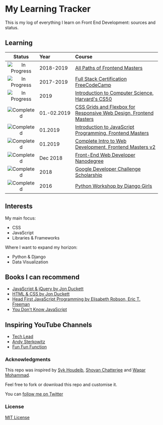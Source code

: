 # My Learning Tracker

This is my log of everything I learn on Front End Development: sources and status.

## Learning

[//]: # (Status images)

[Completed]: https://user-images.githubusercontent.com/29199184/32275438-8385f5c0-bf0b-11e7-9406-42265f71e2bd.png "Completed"
[In Progress]: https://user-images.githubusercontent.com/29199184/34462881-7305ddac-ee4d-11e7-9b57-589424820da4.png "In Progress"
[Soon]: https://user-images.githubusercontent.com/29199184/34462916-d5c37bd4-ee4d-11e7-9f4a-d57f2243281b.png "Soon"

|            Status           |   Year        | Course                                                          |
|:---------------------------:|:--------------|:---------------------------------------------------------------------------------------------------------------|
| ![In Progress][In Progress] | 2018-2019     | [All Paths of Frontend Masters](https://frontendmasters.com)                                                   |
| ![In Progress][In Progress] | 2017-2019     | [Full Stack Certification FreeCodeCamp](https://learn.freecodecamp.org/)                                       |
| ![In Progress][In Progress] | 2019          | [Introduction to Computer Science,  Harvard's CS50](https://www.youtube.com/playlist?list=PLWKjhJtqVAbmGw5fN5BQlwuug-8bDmabi)                                                                                |
| ![Completed][Completed]     | 01.-02.2019   | [CSS Grids and Flexbox for Responsive Web Design, Frontend Masters](https://frontendmasters.com/courses/css-grids-flexbox/)                                                                                               |
| ![Completed][Completed]     | 01.2019       | [Introduction to JavaScript Programming, Frontend Masters ](https://frontendmasters.com/courses/javascript-basics/)                                                                                                      |
| ![Completed][Completed]     | 01.2019       | [Complete Intro to Web Development, Frontend Masters v2](https://frontendmasters.com/courses/web-development-v2/)                                                                                                   |
| ![Completed][Completed]     | Dec 2018      | [Front-End Web Developer Nanodegree](https://eu.udacity.com/course/front-end-web-developer-nanodegree--nd001)  |
| ![Completed][Completed]     | 2018          | [Google Developer Challenge Scholarship](https://www.udacity.com/google-scholarships)                          |
| ![Completed][Completed]     | 2016          | [Python Workshop by Django Girls](https://djangogirls.org/)                                                    |

[//]: # (Reference links to courses)

[Front-End Web Developer Nanodegree]: https://eu.udacity.com/course/front-end-web-developer-nanodegree--nd001
[Google Developer Challenge Scholarship]: https://www.udacity.com/google-scholarships
[Frontend Masters]: https://frontendmasters.com
[Django Girls]: https://djangogirls.org/

## Interests

My main focus:

+ CSS
+ JavaScript
+ Libraries & Frameworks

Where I want to expand my horizon:

+ Python & Django
+ Data Visualization

## Books I can recommend

+ [JavaScript & jQuery by Jon Duckett](http://javascriptbook.com)
+ [HTML & CSS by Jon Duckett](http://www.htmlandcssbook.com)
+ [Head First JavaScript Programming by Elisabeth Robson, Eric T. Freeman](https://www.oreilly.com/library/view/head-first-javascript/9781449340124)
+ [You Don't Know JavaScript](https://github.com/getify/You-Dont-Know-JS)

## Inspiring YouTube Channels

+ [Tech Lead](https://www.youtube.com/channel/UC4xKdmAXFh4ACyhpiQ_3qBw)
+ [Andy Sterkowitz](https://www.youtube.com/channel/UCZ9qFEC82qM6Pk-54Q4TVWA)
+ [Fun Fun Function](https://www.youtube.com/channel/UCO1cgjhGzsSYb1rsB4bFe4Q)

### Acknowledgments

This repo was inspired by [Syk Houdeib](https://github.com/Syknapse/My-Learning-Tracker-first-ten-months), [Shovan Chatterjee](https://github.com/shovanch/fullstack-web-developer-path) and [Waqar Mohammad](https://github.com/waqardm/devNewbieLearningResources).

Feel free to fork or download this repo and customise it.

You can [follow me on Twitter](https://twitter.com/gaini_z "@gaini_z")

### License

[MIT License](https://github.com/GainiZh/Learning-Tracker/blob/master/LICENSE)
